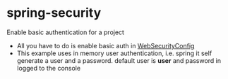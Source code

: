 # spring-security
Enable basic authentication for a project

- All you have to do is enable basic auth in [WebSecurityConfig](https://github.com/isharafe/spring-security/blob/basic-auth/src/main/java/com/ruchira/learn/springsecurity/config/WebSecurityConfig.java)
- This example uses in memory user authentication, i.e. spring it self generate a user and a password. default user is **user** and password in logged to the console
